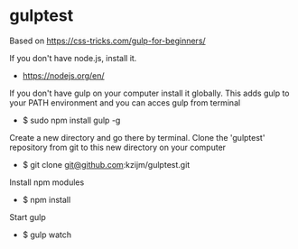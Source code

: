 # gulptest

Based on https://css-tricks.com/gulp-for-beginners/

If you don't have node.js, install it.
- https://nodejs.org/en/

If you don't have gulp on your computer install it globally. This adds gulp to your PATH environment and you can acces gulp from terminal 
- $ sudo npm install gulp -g

Create a new directory and go there by terminal. Clone the 'gulptest' repository from git to this new directory on your computer
- $ git clone git@github.com:kzijm/gulptest.git

Install npm modules
- $ npm install

Start gulp
- $ gulp watch
